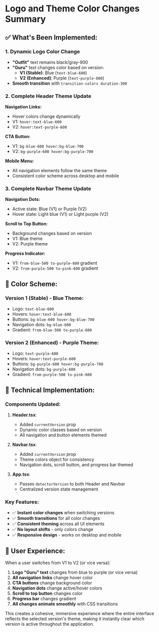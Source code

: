 # Logo and Theme Color Changes Summary

## ✅ **What's Been Implemented:**

### 1. **Dynamic Logo Color Change**
- **"Outfit"** text remains black/gray-900
- **"Guru"** text changes color based on version:
  - **V1 (Stable)**: Blue (`text-blue-600`)
  - **V2 (Enhanced)**: Purple (`text-purple-600`)
- **Smooth transition** with `transition-colors duration-300`

### 2. **Complete Header Theme Update**
**Navigation Links:**
- Hover colors change dynamically
- V1: `hover:text-blue-600`
- V2: `hover:text-purple-600`

**CTA Button:**
- V1: `bg-blue-600 hover:bg-blue-700`
- V2: `bg-purple-600 hover:bg-purple-700`

**Mobile Menu:**
- All navigation elements follow the same theme
- Consistent color scheme across desktop and mobile

### 3. **Complete Navbar Theme Update**
**Navigation Dots:**
- Active state: Blue (V1) or Purple (V2)
- Hover state: Light blue (V1) or Light purple (V2)

**Scroll to Top Button:**
- Background changes based on version
- V1: Blue theme
- V2: Purple theme

**Progress Indicator:**
- V1: `from-blue-500 to-purple-600` gradient
- V2: `from-purple-500 to-pink-600` gradient

## 🎨 **Color Scheme:**

### **Version 1 (Stable) - Blue Theme:**
- Logo: `text-blue-600`
- Hovers: `hover:text-blue-600`
- Buttons: `bg-blue-600 hover:bg-blue-700`
- Navigation dots: `bg-blue-600`
- Gradient: `from-blue-500 to-purple-600`

### **Version 2 (Enhanced) - Purple Theme:**
- Logo: `text-purple-600`
- Hovers: `hover:text-purple-600` 
- Buttons: `bg-purple-600 hover:bg-purple-700`
- Navigation dots: `bg-purple-600`
- Gradient: `from-purple-500 to-pink-600`

## 🔧 **Technical Implementation:**

### **Components Updated:**
1. **Header.tsx**:
   - Added `currentVersion` prop
   - Dynamic color classes based on version
   - All navigation and button elements themed

2. **Navbar.tsx**:
   - Added `currentVersion` prop
   - Theme colors object for consistency
   - Navigation dots, scroll button, and progress bar themed

3. **App.tsx**:
   - Passes `detectorVersion` to both Header and Navbar
   - Centralized version state management

### **Key Features:**
- ✅ **Instant color changes** when switching versions
- ✅ **Smooth transitions** for all color changes
- ✅ **Consistent theming** across all UI elements
- ✅ **No layout shifts** - only colors change
- ✅ **Responsive design** - works on desktop and mobile

## 🚀 **User Experience:**

When a user switches from V1 to V2 (or vice versa):

1. **Logo "Guru" text** changes from blue to purple (or vice versa)
2. **All navigation links** change hover color
3. **CTA buttons** change background color
4. **Navigation dots** change active/hover colors
5. **Scroll to top button** changes color
6. **Progress bar** changes gradient
7. **All changes animate smoothly** with CSS transitions

This creates a cohesive, immersive experience where the entire interface reflects the selected version's theme, making it instantly clear which version is active throughout the application.
